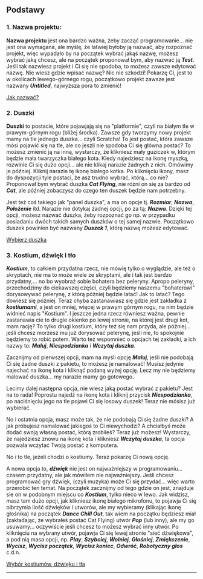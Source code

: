 ## Podstawy

### 1. Nazwa projektu:

**Nazwa projektu** jest ona bardzo ważna, żeby zacząć programowanie... nie jest ona wymagana, ale myślę, że łatwiej byłoby ją nazwać, aby rozpoznać projekt, więc wypadało by na początek wybrać jakąś nazwę, możesz wybrać jaką chcesz, ale na początek proponował bym, aby nazwać ją **_Test_**. Jeśli tak nazwiesz projekt i Ci się nie spodoba, to możesz zawsze edytować nazwę. Nie wiesz gdzie wpisać nazwę? Nic nie szkodzi! Pokarzę Ci, jest to w okolicach lewego-górnego rogu, początkowo projekt zawsze jest nazwany **_Untitled_**, najwyższa pora to zmienić!

[Jak nazwać?](...)

### 2. Duszki

**Duszki** to postacie, które pojawjają się na "platformie", czyli na białym tle w prawym-górnym rogu (bliżej środka). Zawsze gdy tworzymy nowy projekt mamy na tle jednego duszka... czyli Scratcha! To jest postać, która zawsze mósi pojawić się na tle, ale co jeszli nie spodoba Ci się główna postać? To możesz zmienić ją na inną, wystarczy, że klikniesz mały guziczek w, którym będzie mała twarzyczka białego kota. Kiedy najedziesz na ikonę myszką, rozwinie Ci się dużo opcji... ale nie klikaj narazie żadnych z nich. Omówimy je później. Kliknij narazie tę ikonę białego kotka. Po kliknięciu ikony, masz do dyspozycji tyle postaci, że asz trudno wybrać, którą... co nie? Proponował bym wybrać duszka **_Cat Flying_**, nie różni on się za bardzo od **_Cat_**, ale później zobaczysz do czego ten duszek będzie nam potrzebny.

Jest też coś takiego jak "panel duszka", a ma on opcje tj. **_Rozmiar_**, **_Nazwa_**, **_Położenie_** itd. Narazie nie dotykaj żadnej opcji, po za tą: **_Nazwa_**. Dzięki tej opcji, możesz nazwać duszka, żeby rozpoznać go np. w przypadku posiadaniu dwóch takich samych duszków o tej samej nazwie. Początkowo duszek powinien być nazwany **_Duszek 1_**, którą nazwę możesz edytować.

[Wybierz duszka](...)

### 3. Kostium, dźwięk i tło

**_Kostium_**, to całkiem przydatna rzecz, nie mówię tylko o wyglądzie, ale też o skryptach, nie ma to może wiele ze skryptami, ale i tak jest bardzo przydatny,... no bo wyobraź sobie bohatera bez peleryny. Apropo peleryny, przechodzimy do ciekawszej części, czyli będziemy naszemu "bohaterowi" dorysowywać pelerynę, z którą później będzie latać! Jak to latać? Tego dowiesz się później. Teraz chyba zastanawiasz się gdzie jest zakładka z **_kostiumami_**, a jest on mniej, więcej w prawym górnym rogu, na nim będzie widnieć napis "Kostium". I jeszcze jedna rzecz równiesz ważna, pewnie zastanawia cie to drugie okienko po lewej stronie, na której jest drugi kot, mam rację? To tylko drugi kostium, który też się nam przyda, ale później... jeśli chcesz morzesz mu już dorysować pelerynę, jeśli nie, to spokojnie będziemy to robić potem. Warto też wspomnieć o opcjach tej zakładki, a ich nazwy to: **_Maluj_**, **_Niespodzianka_** i **_Wczytaj duszka_**.

Zacznijmy od pierwszej opcji, mam na myśli opcję **_Maluj_**, jeśli nie podobają Ci się żadne duszki z pakietu, to możesz je namalować! Musisz jedynie najechać na ikonę kota i kliknąć podaną wyżej opcję. Lecz my nie będziemy malować duszka... my narazie mamy go gotowego.

Lecimy dalej następna opcja, nie wiesz jaką postać wybrać z pakietu? Jest na to rada! Poprostu najedź na ikonę kota i kliknij przycisk **_Niespodzianka_**, po naciśnięciu jego na tle pojawi Ci się losowy duszek! Teraz nie mósisz już wybierać.

No i ostatnia opcja, masz może tak, że nie podobają Ci się żadne duszki? A jak próbujesz namalować jakiegoś to Ci niewychodzi? A chciałbyś może dodać swoją własną postać, którą zrobiłeś? Teraz już możesz! Wystarczy, że najedziesz znowu na ikonę kota i klikniesz **_Wczytaj duszka_**, ta opcja pozwala wczytać Twoją postać z komputera.

No i to tle, jeżeli chodzi o kostiumy. Teraz pokarzę Ci nową opcję.

A nowa opcja to, **_dźwięk_** nie jest on najważniejszy w programowaniu... czasem przydatny, ale jak mówiłem nie najważniejszy. Jeśli chcesz programować gry dźwięk, (czyli muzyka) może Ci się przydać... więc warto przerobić ten temat. Na początek zacznijmy od tego gdzie on jest, znajduje sie on w podobnym miejscu co **_Kostium_**, tylko nieco w lewo. Jak widzisz, masz tam dużo opcji, jak klikniesz ikonę białego mikrofonu, to pojawja Ci się olbrzymia ilość dźwięków i utworów, ale my wybieramy (klikając ikonę głośnika) na początek **_Dance Chill Out_**, tak wiem na początku będziesz miał (zakładając, że wybrałeś postać Cat Flying) utwór **_Pop_** (lub inny), ale my go usuwamy... oczywiście jeśli chcesz to możesz wybrać inny utwór. Po kliknięciu na wybrany utwór, pojawja Ci się lewej stronie "sieć dźwiękowa", a pod nią masa opcji, np. **_Play_**, **_Szybciej_**, **_Wolniej_**, **_Głośniej_**, **_Zmiękczenie_**, **_Wycisz_**, **_Wycisz początek_**, **_Wycisz koniec_**, **_Odwróć_**, **_Robotyczny głos_** c.d.n.

[Wybór kostiumów, dźwięku i tła](...)

----------------------
